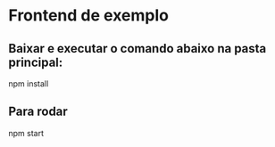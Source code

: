 # Frontend de exemplo

## Baixar e executar o comando abaixo na pasta principal:

npm install

## Para rodar

npm start